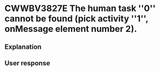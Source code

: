 # CWWBV3827E The human task ''0'' cannot be found (pick activity ''1'', onMessage element number 2).

## Explanation

## User response